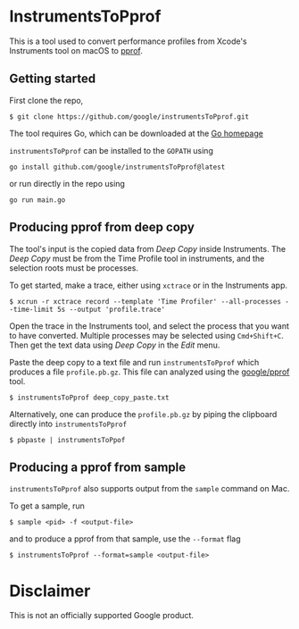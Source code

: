 # InstrumentsToPprof

This is a tool used to convert performance profiles from Xcode's Instruments tool on macOS to [pprof](http://github.com/google/pprof).

## Getting started

First clone the repo,

```
$ git clone https://github.com/google/instrumentsToPprof.git
```

The tool requires Go, which can be downloaded at the [Go homepage](https://golang.org/)

`instrumentsToPprof` can be installed to the `GOPATH` using
```
go install github.com/google/instrumentsToPprof@latest
```

or run directly in the repo using
```
go run main.go
```

## Producing pprof from deep copy

The tool's input is the copied data from _Deep Copy_ inside Instruments. The _Deep Copy_
must be from the Time Profile tool in instruments, and the selection roots must be processes.

To get started, make a trace, either using `xctrace` or in the Instruments app.
```
$ xcrun -r xctrace record --template 'Time Profiler' --all-processes --time-limit 5s --output 'profile.trace'
```

Open the trace in the Instruments tool, and select the process that you want to have converted.
Multiple processes may be selected using `Cmd+Shift+C`. Then get the text data using _Deep Copy_
in the _Edit_ menu.

Paste the deep copy to a text file and run `instrumentsToPprof` which produces a file `profile.pb.gz`.
This file can analyzed using the [google/pprof](https://github.com/google/pprof) tool.

```
$ instrumentsToPprof deep_copy_paste.txt
```

Alternatively, one can produce the `profile.pb.gz` by piping the clipboard directly into `instrumentsToPprof`

```
$ pbpaste | instrumentsToPpof
```

## Producing a pprof from sample

`instrumentsToPprof` also supports output from the `sample` command on Mac.

To get a sample, run

```
$ sample <pid> -f <output-file>
```

and to produce a pprof from that sample, use the `--format` flag

```
$ instrumentsToPprof --format=sample <output-file>
```

# Disclaimer
This is not an officially supported Google product.
